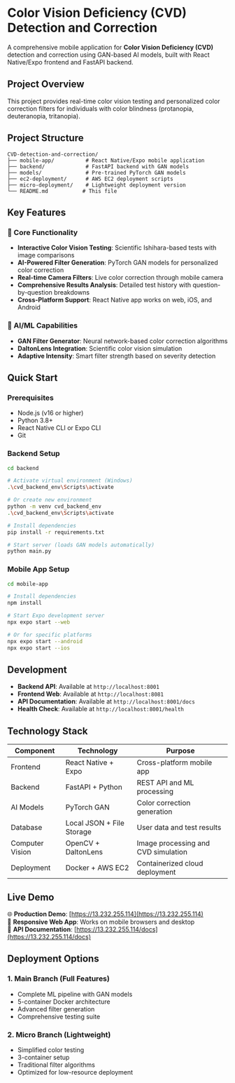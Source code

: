 # Color Vision Deficiency (CVD) Detection and Correction

A comprehensive mobile application for **Color Vision Deficiency (CVD)** detection and correction using GAN-based AI models, built with React Native/Expo frontend and FastAPI backend.

## Project Overview

This project provides real-time color vision testing and personalized color correction filters for individuals with color blindness (protanopia, deuteranopia, tritanopia).

## Project Structure

```
CVD-detection-and-correction/
├── mobile-app/          # React Native/Expo mobile application
├── backend/             # FastAPI backend with GAN models
├── models/              # Pre-trained PyTorch GAN models
├── ec2-deployment/      # AWS EC2 deployment scripts  
├── micro-deployment/    # Lightweight deployment version
└── README.md           # This file
```

## Key Features

### 🎯 Core Functionality
- **Interactive Color Vision Testing**: Scientific Ishihara-based tests with image comparisons
- **AI-Powered Filter Generation**: PyTorch GAN models for personalized color correction
- **Real-time Camera Filters**: Live color correction through mobile camera
- **Comprehensive Results Analysis**: Detailed test history with question-by-question breakdowns
- **Cross-Platform Support**: React Native app works on web, iOS, and Android

### 🧠 AI/ML Capabilities  
- **GAN Filter Generator**: Neural network-based color correction algorithms
- **DaltonLens Integration**: Scientific color vision simulation
- **Adaptive Intensity**: Smart filter strength based on severity detection

## Quick Start

### Prerequisites

- Node.js (v16 or higher)
- Python 3.8+
- React Native CLI or Expo CLI
- Git

### Backend Setup

```bash
cd backend

# Activate virtual environment (Windows)
.\cvd_backend_env\Scripts\activate

# Or create new environment
python -m venv cvd_backend_env
.\cvd_backend_env\Scripts\activate

# Install dependencies
pip install -r requirements.txt

# Start server (loads GAN models automatically)
python main.py
```

### Mobile App Setup

```bash
cd mobile-app

# Install dependencies
npm install

# Start Expo development server
npx expo start --web

# Or for specific platforms
npx expo start --android
npx expo start --ios
```

## Development

- **Backend API**: Available at `http://localhost:8001`
- **Frontend Web**: Available at `http://localhost:8081` 
- **API Documentation**: Available at `http://localhost:8001/docs`
- **Health Check**: Available at `http://localhost:8001/health`

## Technology Stack

| Component | Technology | Purpose |
|-----------|------------|---------|
| Frontend | React Native + Expo | Cross-platform mobile app |
| Backend | FastAPI + Python | REST API and ML processing |
| AI Models | PyTorch GAN | Color correction generation |
| Database | Local JSON + File Storage | User data and test results |
| Computer Vision | OpenCV + DaltonLens | Image processing and CVD simulation |
| Deployment | Docker + AWS EC2 | Containerized cloud deployment |

## Live Demo

🌐 **Production Demo**: [https://13.232.255.114](https://13.232.255.114)  
📱 **Responsive Web App**: Works on mobile browsers and desktop  
🔗 **API Documentation**: [https://13.232.255.114/docs](https://13.232.255.114/docs)

## Deployment Options

### 1. **Main Branch** (Full Features)
- Complete ML pipeline with GAN models
- 5-container Docker architecture
- Advanced filter generation
- Comprehensive testing suite

### 2. **Micro Branch** (Lightweight)  
- Simplified color testing
- 3-container setup
- Traditional filter algorithms
- Optimized for low-resource deployment
